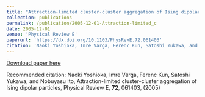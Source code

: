 ```yaml
---
title: "Attraction-limited cluster-cluster aggregation of Ising dipolar particles"
collection: publications
permalink: /publication/2005-12-01-Attraction-limited_c
date: 2005-12-01
venue: 'Physical Review E'
paperurl: 'https://dx.doi.org/10.1103/PhysRevE.72.061403'
citation: 'Naoki Yoshioka, Imre Varga, Ferenc Kun, Satoshi Yukawa, and Nobuyasu Ito, Attraction-limited cluster-cluster aggregation of Ising dipolar particles, Physical Review E, <b>72</b>, 061403, (2005)'
---
```


<a href='https://dx.doi.org/10.1103/PhysRevE.72.061403'>Download paper here</a>

Recommended citation: Naoki Yoshioka, Imre Varga, Ferenc Kun, Satoshi Yukawa, and Nobuyasu Ito, Attraction-limited cluster-cluster aggregation of Ising dipolar particles, Physical Review E, <b>72</b>, 061403, (2005)